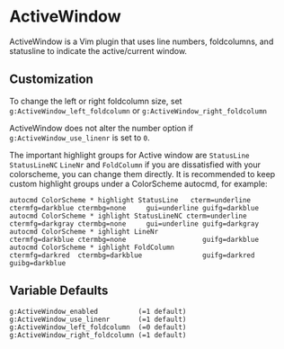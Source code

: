 # ActiveWindow
ActiveWindow is a Vim plugin that uses line numbers, foldcolumns, and statusline
to indicate the active/current window.

## Customization
To change the left or right foldcolumn size, set `g:ActiveWindow_left_foldcolumn`
or `g:ActiveWindow_right_foldcolumn`

ActiveWindow does not alter the number option if `g:ActiveWindow_use_linenr` is
set to `0`.

The important highlight groups for Active window are `StatusLine` `StatusLineNC`
`LineNr` and `FoldColumn` if you are dissatisfied with your colorscheme, you can
change them directly. It is recommended to keep custom highlight groups under a
ColorScheme autocmd, for example:

```
autocmd ColorScheme * highlight StatusLine   cterm=underline ctermfg=darkblue ctermbg=none     gui=underline guifg=darkblue
autocmd ColorScheme * ighlight StatusLineNC cterm=underline ctermfg=darkgray ctermbg=none     gui=underline guifg=darkgray
autocmd ColorScheme * ighlight LineNr                       ctermfg=darkblue ctermbg=none                   guifg=darkblue
autocmd ColorScheme * ighlight FoldColumn                   ctermfg=darkred  ctermbg=darkblue               guifg=darkred  guibg=darkblue
```

## Variable Defaults
```
g:ActiveWindow_enabled          (=1 default)
g:ActiveWindow_use_linenr       (=1 default)
g:ActiveWindow_left_foldcolumn  (=0 default)
g:ActiveWindow_right_foldcolumn (=1 default)
```
